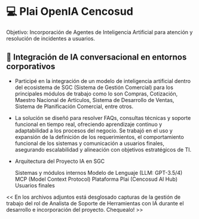 # 💻 Plai OpenIA Cencosud
Objetivo: Incorporación de Agentes de Inteligencia Artificial para atención y resolución de incidentes a usuarios.

## 👥 Integración de IA conversacional en entornos corporativos

- Participé en la integración de un modelo de inteligencia artificial dentro del ecosistema de SGC (Sistema de Gestión Comercial) para los principales módulos de trabajo como lo son Compras, Cotización, Maestro Nacional de Artículos, Sistema de Desarrollo de Ventas,  Sistema de Planificación Comercial, entre otros.
  
- La solución se diseñó para resolver FAQs, consultas técnicas y soporte funcional en tiempo real, ofreciendo aprendizaje continuo y adaptabilidad a los procesos del negocio. Se trabajó en el uso y expansión de la definición de los requerimientos, el comportamiento funcional de los sistemas y comunicación  a usuarios finales, asegurando escalabilidad y alineación con objetivos estratégicos de TI.

- Arquitectura del Proyecto IA en SGC
  
  Sistemas y módulos internos
  Modelo de Lenguaje (LLM: GPT-3.5/4)
  MCP (Model Context Protocol)
  Plataforma Plai (Cencosud AI Hub)
  Usuarios finales

<< En los archivos adjuntos está desglosado capturas de la gestión de trabajo del rol de Analista de Soporte de Herramientas con IA durante el desarrollo e incorporación del proyecto. Chequealo! >>
